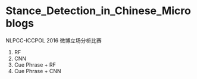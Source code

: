 # Stance_Detection_in_Chinese_Microblogs

NLPCC-ICCPOL 2016 微博立场分析比赛

1. RF
2. CNN
3. Cue Phrase + RF
4. Cue Phrase + CNN
